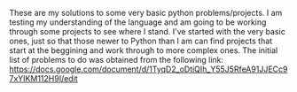 These are my solutions to some very basic python problems/projects. 
I am testing my understanding of the language and am going to be working through some projects to see where I stand.
I've started with the very basic ones, just so that those newer to Python than I am can find projects that start at the beggining and work through to more complex ones.
The initial list of problems to do was obtained from the following link:
https://docs.google.com/document/d/1TyqD2_oDtiQIh_Y55J5RfeA91JJECc97xYIKM112H9I/edit
